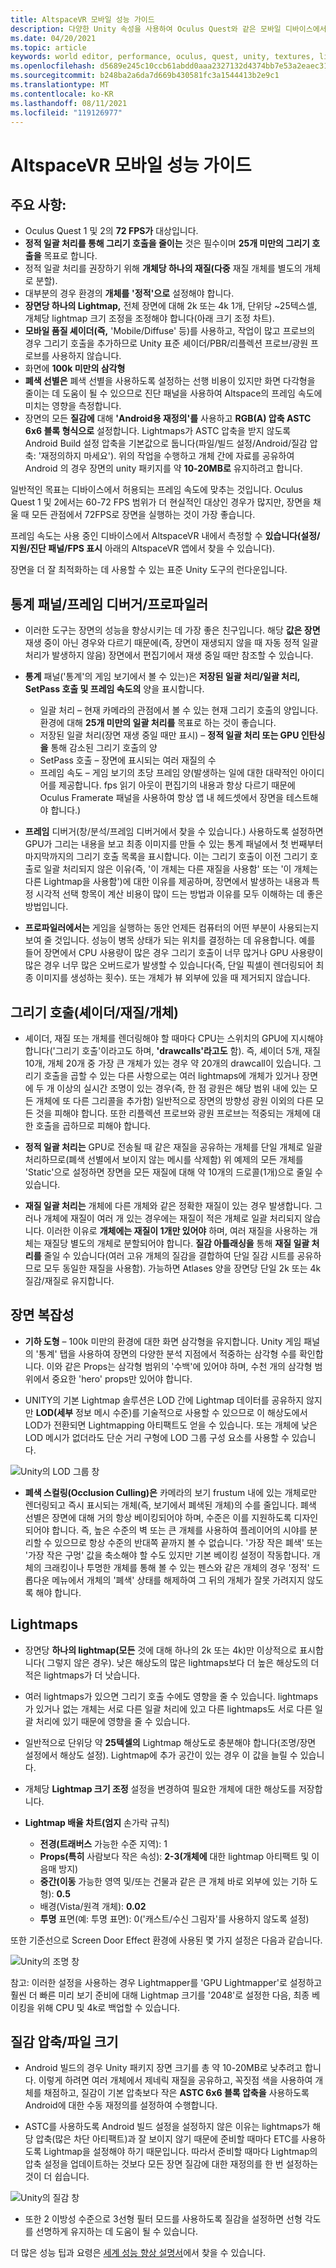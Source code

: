 ```yaml
---
title: AltspaceVR 모바일 성능 가이드
description: 다양한 Unity 속성을 사용하여 Oculus Quest와 같은 모바일 디바이스에서 세계를 선도하는 방법을 알아봅니다.
ms.date: 04/20/2021
ms.topic: article
keywords: world editor, performance, oculus, quest, unity, textures, lightmaps, stats, profiler, draw calls, altspacevr, uploader
ms.openlocfilehash: d5689e245c10ccb61abdd0aaa2327132d4374bb7e53a2eaec316d991b38378fb
ms.sourcegitcommit: b248ba2a6da7d669b430581fc3a1544413b2e9c1
ms.translationtype: MT
ms.contentlocale: ko-KR
ms.lasthandoff: 08/11/2021
ms.locfileid: "119126977"
---
```

# <a name="altspacevr-mobile-performance-guide"></a>AltspaceVR 모바일 성능 가이드

## <a name="main-points"></a>**주요 사항:**

* Oculus Quest 1 및 2의 **72 FPS가** 대상입니다.
* **정적 일괄 처리를 통해 그리기 호출을 줄이는** 것은 필수이며 **25개 미만의 그리기 호출을** 목표로 합니다.
* 정적 일괄 처리를 권장하기 위해 **개체당 하나의 재질(다중** 재질 개체를 별도의 개체로 분할).
* 대부분의 경우 환경의 **개체를** **'정적'으로** 설정해야 합니다.
* **장면당 하나의 Lightmap,** 전체 장면에 대해 2k 또는 4k 1개, 단위당 ~25텍스셀, 개체당 lightmap 크기 조정을 조정해야 합니다(아래 크기 조정 차트).
* **모바일 품질 셰이더(즉,** 'Mobile/Diffuse' 등)를 사용하고, 작업이 많고 프로브의 경우 그리기 호출을 추가하므로 Unity 표준 셰이더/PBR/리플렉션 프로브/광원 프로브를 사용하지 않습니다.
* 화면에 **100k 미만의 삼각형**
* **폐색 선별은** 폐색 선별을 사용하도록 설정하는 선행 비용이 있지만 화면 다각형을 줄이는 데 도움이 될 수 있으므로 진단 패널을 사용하여 Altspace의 프레임 속도에 미치는 영향을 측정합니다.
* 장면의 모든 **질감에** 대해 **'Android용 재정의'를** 사용하고 **RGB(A) 압축 ASTC 6x6 블록 형식으로** 설정합니다.  Lightmaps가 ASTC 압축을 받지 않도록 Android Build 설정 압축을 기본값으로 둡니다(파일/빌드 설정/Android/질감 압축: '재정의하지 마세요').  위의 작업을 수행하고 개체 간에 자료를 공유하여 Android 의 경우 장면의 unity 패키지를 약 **10-20MB로** 유지하려고 합니다.

일반적인 목표는 디바이스에서 허용되는 프레임 속도에 맞추는 것입니다. Oculus Quest 1 및 2에서는 60-72 FPS 범위가 더 현실적인 대상인 경우가 많지만, 장면을 채울 때 모든 관점에서 72FPS로 장면을 실행하는 것이 가장 좋습니다.

프레임 속도는 사용 중인 디바이스에서 AltspaceVR 내에서 측정할 수 **있습니다(설정/지원/진단 패널/FPS 표시** 아래의 AltspaceVR 앱에서 찾을 수 있습니다).

장면을 더 잘 최적화하는 데 사용할 수 있는 표준 Unity 도구의 런다운입니다.

## <a name="stats-panelframe-debuggerprofiler"></a>**통계 패널/프레임 디버거/프로파일러**

* 이러한 도구는 장면의 성능을 향상시키는 데 가장 좋은 친구입니다.  해당 **값은 장면** 재생 중이 아닌 경우와 다르기 때문에(즉, 장면이 재생되지 않을 때 자동 정적 일괄 처리가 발생하지 않음) 장면에서 편집기에서 재생 중일 때만 참조할 수 있습니다.

* **통계** 패널('통계'의 게임 보기에서 볼 수 있는)은 **저장된 일괄 처리/일괄 처리, SetPass 호출 및 프레임 속도의** 양을 표시합니다.

    * 일괄 처리 – 현재 카메라의 관점에서 볼 수 있는 현재 그리기 호출의 양입니다.  환경에 대해 **25개 미만의 일괄 처리를** 목표로 하는 것이 좋습니다.
    * 저장된 일괄 처리(장면 재생 중일 때만 표시) – **정적 일괄 처리 또는 GPU 인탄싱을** 통해 감소된 그리기 호출의 양
    * SetPass 호출 – 장면에 표시되는 여러 재질의 수
    * 프레임 속도 – 게임 보기의 초당 프레임 양(발생하는 일에 대한 대략적인 아이디어를 제공합니다. fps 읽기 아웃이 편집기의 내용과 항상 다르기 때문에 Oculus Framerate 패널을 사용하여 항상 앱 내 헤드셋에서 장면을 테스트해야 합니다.)

* **프레임** 디버거(창/분석/프레임 디버거에서 찾을 수 있습니다.)  사용하도록 설정하면 GPU가 그리는 내용을 보고 최종 이미지를 만들 수 있는 통계 패널에서 첫 번째부터 마지막까지의 그리기 호출 목록을 표시합니다.  이는 그리기 호출이 이전 그리기 호출로 일괄 처리되지 않은 이유(즉, '이 개체는 다른 재질을 사용함' 또는 '이 개체는 다른 Lightmap을 사용함')에 대한 이유를 제공하며, 장면에서 발생하는 내용과 특정 시각적 선택 항목이 계산 비용이 많이 드는 방법과 이유를 모두 이해하는 데 좋은 방법입니다.

* **프로파일러에서는** 게임을 실행하는 동안 언제든 컴퓨터의 어떤 부분이 사용되는지 보여 줄 것입니다. 성능이 병목 상태가 되는 위치를 결정하는 데 유용합니다.  예를 들어 장면에서 CPU 사용량이 많은 경우 그리기 호출이 너무 많거나 GPU 사용량이 많은 경우 너무 많은 오버드로가 발생할 수 있습니다(즉, 단일 픽셀이 렌더링되어 최종 이미지를 생성하는 횟수).  또는 개체가 뷰 외부에 있을 때 제거되지 않습니다.

## <a name="draw-calls-shadersmaterialsobjects"></a>**그리기 호출(셰이더/재질/개체)**

* 셰이더, 재질 또는 개체를 렌더링해야 할 때마다 CPU는 스위치의 GPU에 지시해야 합니다('그리기 호출'이라고도 하며, **'drawcalls'라고도** 함).  즉, 셰이더 5개, 재질 10개, 개체 20개 중 가장 큰 개체가 있는 경우 약 20개의 drawcall이 있습니다.  그리기 호출을 곱할 수 있는 다른 사항으로는 여러 lightmaps에 개체가 있거나 장면에 두 개 이상의 실시간 조명이 있는 경우(즉, 한 점 광원은 해당 범위 내에 있는 모든 개체에 또 다른 그리콜을 추가함) 일반적으로 장면의 방향성 광원 이외의 다른 모든 것을 피해야 합니다.  또한 리플렉션 프로브와 광원 프로브는 적중되는 개체에 대한 호출을 곱하므로 피해야 합니다.

* **정적 일괄 처리는** GPU로 전송될 때 같은 재질을 공유하는 개체를 단일 개체로 일괄 처리하므로(폐색 선별에서 보이지 않는 메시를 삭제함) 위 예제의 모든 개체를 'Static'으로 설정하면 장면을 모든 재질에 대해 약 10개의 드로콜(1개)으로 줄일 수 있습니다. 

* **재질 일괄 처리는** 개체에 다른 개체와 같은 정확한 재질이 있는 경우 발생합니다. 그러나 개체에 재질이 여러 개 있는 경우에는 재질이 적은 개체로 일괄 처리되지 않습니다.  이러한 이유로 **개체에는 재질이 1개만 있어야** 하며, 여러 재질을 사용하는 개체는 재질당 별도의 개체로 분할되어야 합니다.  **질감 아틀래싱을** 통해 **재질 일괄 처리를** 줄일 수 있습니다(여러 고유 개체의 질감을 결합하여 단일 질감 시트를 공유하므로 모두 동일한 재질을 사용함).  가능하면 Atlases 양을 장면당 단일 2k 또는 4k 질감/재질로 유지합니다.

## <a name="scene-complexity"></a>**장면 복잡성**

* **기하 도형** – 100k 미만의 환경에 대한 화면 삼각형을 유지합니다.  Unity 게임 패널의 '통계' 탭을 사용하여 장면의 다양한 분석 지점에서 적중하는 삼각형 수를 확인합니다.  이와 같은 Props는 삼각형 범위의 '수백'에 있어야 하며, 수천 개의 삼각형 범위에서 중요한 'hero' props만 있어야 합니다. 

* UNITY의 기본 Lightmap 솔루션은 LOD 간에 Lightmap 데이터를 공유하지 않지만 **LOD(세부** 정보 메시 수준)를 기술적으로 사용할 수 있으므로 이 해상도에서 LOD가 전환되면 Lightmapping 아티팩트도 얻을 수 있습니다.  또는 개체에 낮은 LOD 메시가 없더라도 단순 거리 구형에 LOD 그룹 구성 요소를 사용할 수 있습니다.

![Unity의 LOD 그룹 창](images/world-building-lod-Group.png)

* **폐색 스컬링(Occlusion Culling)은** 카메라의 보기 frustum 내에 있는 개체로만 렌더링되고 즉시 표시되는 개체(즉, 보기에서 폐색된 개체)의 수를 줄입니다.  폐색 선별은 장면에 대해 거의 항상 베이킹되어야 하며, 수준은 이를 지원하도록 디자인되어야 합니다. 즉, 높은 수준의 벽 또는 큰 개체를 사용하여 플레이어의 시야를 분리할 수 있으므로 항상 수준의 반대쪽 끝까지 볼 수 없습니다.  '가장 작은 폐색' 또는 '가장 작은 구멍' 값을 축소해야 할 수도 있지만 기본 베이킹 설정이 작동합니다.  개체의 크래킹이나 투명한 개체를 통해 볼 수 있는 펜스와 같은 개체의 경우 '정적' 드롭다운 메뉴에서 개체의 '폐색' 상태를 해제하여 그 뒤의 개체가 잘못 가려지지 않도록 해야 합니다. 

## <a name="lightmaps"></a>**Lightmaps**

* 장면당 **하나의 lightmap(모든** 것에 대해 하나의 2k 또는 4k)만 이상적으로 표시합니다( 그렇지 않은 경우). 낮은 해상도의 많은 lightmaps보다 더 높은 해상도의 더 적은 lightmaps가 더 낫습니다.
* 여러 lightmaps가 있으면 그리기 호출 수에도 영향을 줄 수 있습니다. lightmaps가 있거나 없는 개체는 서로 다른 일괄 처리에 있고 다른 lightmaps도 서로 다른 일괄 처리에 있기 때문에 영향을 줄 수 있습니다.
* 일반적으로 단위당 약 **25텍셀의** Lightmap 해상도로 충분해야 합니다(조명/장면 설정에서 해상도 설정).  Lightmap에 추가 공간이 있는 경우 이 값을 늘릴 수 있습니다.
* 개체당 **Lightmap 크기 조정** 설정을 변경하여 필요한 개체에 대한 해상도를 저장합니다. 

* **Lightmap 배율 차트(엄지** 손가락 규칙) 
    * **전경(트래버스** 가능한 수준 지역): 1 
    * **Props(특히** 사람보다 작은 속성): **2-3(개체에** 대한 lightmap 아티팩트 및 이음매 방지) 
    * **중간(이동** 가능한 영역 및/또는 건물과 같은 큰 개체 바로 외부에 있는 기하 도형): **0.5**
    *  배경(Vista/원격 개체): **0.02** 
    * **투명** 표면(예: 투명 표면): 0('캐스트/수신 그림자'를 사용하지 않도록 설정)  

또한 기준선으로 Screen Door Effect 환경에 사용된 몇 가지 설정은 다음과 같습니다.

![Unity의 조명 창](images/world-building-lightmaps.png)

참고: 이러한 설정을 사용하는 경우 Lightmapper를 'GPU Lightmapper'로 설정하고 훨씬 더 빠른 미리 보기 준비에 대해 Lightmap 크기를 '2048'로 설정한 다음, 최종 베이킹을 위해 CPU 및 4k로 백업할 수 있습니다.

## <a name="texture-compressionfile-size"></a>**질감 압축/파일 크기**

* Android 빌드의 경우 Unity 패키지 장면 크기를 총 약 10-20MB로 낮추려고 합니다.  이렇게 하려면 여러 개체에서 제네릭 재질을 공유하고, 꼭짓점 색을 사용하여 개체를 채점하고, 질감이 기본 압축보다 작은 **ASTC 6x6 블록 압축을** 사용하도록 Android에 대한 수동 재정의를 설정하여 수행합니다.

* ASTC를 사용하도록 Android 빌드 설정을 설정하지 않은 이유는 lightmaps가 해당 압축(많은 차단 아티팩트)과 잘 보이지 않기 때문에 준비할 때마다 ETC를 사용하도록 Lightmap을 설정해야 하기 때문입니다. 따라서 준비할 때마다 Lightmap의 압축 설정을 업데이트하는 것보다 모든 장면 질감에 대한 재정의를 한 번 설정하는 것이 더 쉽습니다.

![Unity의 질감 창](images/world-building-texutres.png)

* 또한 2 이방성 수준으로 3선형 필터 모드를 사용하도록 질감을 설정하면 선형 각도를 선명하게 유지하는 데 도움이 될 수 있습니다.

더 많은 성능 팁과 요령은 [세계 성능 향상 설명서](improving-performance.md)에서 찾을 수 있습니다.
